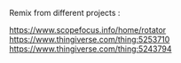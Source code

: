 Remix from different projects :

<a href="https://www.scopefocus.info/home/rotator" target="_blank">https://www.scopefocus.info/home/rotator</a>
<br>
https://www.thingiverse.com/thing:5253710
<br>
https://www.thingiverse.com/thing:5243794
<br>
